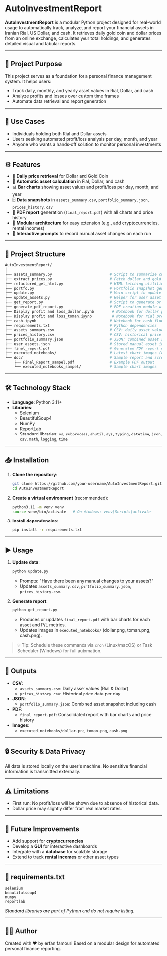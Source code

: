# AutoInvestmentReport

**AutoInvestmentReport** is a modular Python project designed for real-world usage to automatically track, analyze, and report your financial assets in Iranian Rial, US Dollar, and cash. It retrieves daily gold coin and dollar prices from an online exchange, calculates your total holdings, and generates detailed visual and tabular reports.

---

## 📌 Project Purpose

This project serves as a foundation for a personal finance management system. It helps users:

- Track daily, monthly, and yearly asset values in Rial, Dollar, and cash
- Analyze profits and losses over custom time frames
- Automate data retrieval and report generation

---

## 💼 Use Cases

- Individuals holding both Rial and Dollar assets
- Users seeking automated profit/loss analysis per day, month, and year
- Anyone who wants a hands‑off solution to monitor personal investments

---

## ⚙️ Features

- 🔄 **Daily price retrieval** for Dollar and Gold Coin
- 🧮 **Automatic asset calculation** in Rial, Dollar, and cash
- 📊 **Bar charts** showing asset values and profit/loss per day, month, and year
- 🗄️ **Data snapshots** in `assets_summary.csv`, `portfolio_summary.json`, `prices_history.csv`
- 📄 **PDF report** generation (`final_report.pdf`) with all charts and price history
- 🧩 **Modular architecture** for easy extension (e.g., add cryptocurrencies, rental incomes)
- 🔧 **Interactive prompts** to record manual asset changes on each run

---

## 🧱 Project Structure

```bash
AutoInvestmentReport/
│
├── assets_summary.py                          # Script to summarize current asset values
├── extract_prices.py                          # Fetch dollar and gold coin prices from exchange
├── refactored_get_html.py                     # HTML fetching utilities
├── portfo.py                                  # Portfolio snapshot generator
├── update.py                                  # Main script to update data & prompt user changes
├── update_assets.py                           # Helper for user asset adjustments
├── get_report.py                              # Script to generate or update final_report.pdf
├── generate_pdf_report.py                     # PDF creation module with reportlab
├── Display profit and loss_dollar.ipynb        # Notebook for dollar profit/loss charts
├── Display profit and loss_toman.ipynb         # Notebook for rial profit/loss charts
├── cash.ipynb                                 # Notebook for cash flow charts
├── requirements.txt                           # Python dependencies
├── assets_summary.csv                         # CSV: daily asset values (Rial & Dollar)
├── prices_history.csv                         # CSV: historical price data per day
├── portfolio_summary.json                     # JSON: combined asset snapshot including cash
├── user_assets.json                           # Stored manual asset inputs
├── final_report.pdf                           # Generated PDF report with bar charts
├── executed_notebooks/                        # Latest chart images (dollar.png, toman.png, cash.png)
└── doc/                                       # Sample report and screenshots
    ├── Final_Report_sampel.pdf                # Example PDF output
    └── executed_notebooks_sampel/             # Sample chart images
```

---

## 🛠️ Technology Stack

- **Language**: Python 3.11+
- **Libraries**:
  - Selenium
  - BeautifulSoup4
  - NumPy
  - ReportLab
  - Standard libraries: `os`, `subprocess`, `shutil`, `sys`, `typing`, `datetime`, `json`, `csv`, `math`, `logging`, `time`

---

## 📥 Installation

1. **Clone the repository**:

   ```bash
   git clone https://github.com/your-username/AutoInvestmentReport.git
   cd AutoInvestmentReport
   ```

2. **Create a virtual environment** (recommended):

   ```bash
   python3.11 -m venv venv
   source venv/bin/activate   # On Windows: venv\Scripts\activate
   ```

3. **Install dependencies**:

   ```bash
   pip install -r requirements.txt
   ```

---

## ▶️ Usage

1. **Update data**:

   ```bash
   python update.py
   ```

   - Prompts: "Have there been any manual changes to your assets?"
   - Updates `assets_summary.csv`, `portfolio_summary.json`, `prices_history.csv`.

2. **Generate report**:

   ```bash
   python get_report.py
   ```

   - Produces or updates `final_report.pdf` with bar charts for each asset and P/L metrics.
   - Updates images in `executed_notebooks/` (dollar.png, toman.png, cash.png).

> 💡 Tip: Schedule these commands via `cron` (Linux/macOS) or Task Scheduler (Windows) for full automation.

---

## 🎯 Outputs

- **CSV**:
  - `assets_summary.csv`: Daily asset values (Rial & Dollar)
  - `prices_history.csv`: Historical price data per day
- **JSON**:
  - `portfolio_summary.json`: Combined asset snapshot including cash
- **PDF**:
  - `final_report.pdf`: Consolidated report with bar charts and price history
- **Images**:
  - `executed_notebooks/dollar.png`, `toman.png`, `cash.png`

---

## 🔒 Security & Data Privacy

All data is stored locally on the user's machine. No sensitive financial information is transmitted externally.

---

## ⚠️ Limitations

- First run: No profit/loss will be shown due to absence of historical data.
- Dollar price may slightly differ from real market rates.

---

## 🚀 Future Improvements

- Add support for **cryptocurrencies**
- Develop a **GUI** for interactive dashboards
- Integrate with a **database** for scalable storage
- Extend to track **rental incomes** or other asset types

---

## 📝 requirements.txt

```text
selenium
beautifulsoup4
numpy
reportlab
```

*Standard libraries are part of Python and do not require listing.*

---

## 🙋‍♂️ Author

Created with ❤️ by erfan famouri
Based on a modular design for automated personal finance reporting.

